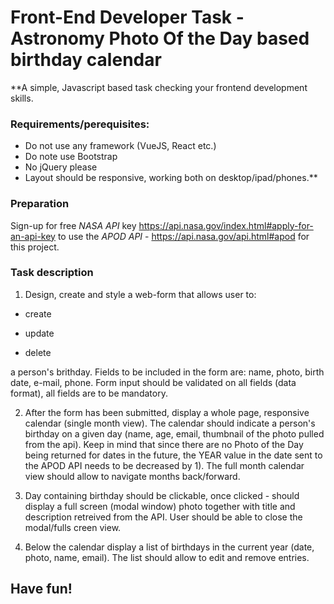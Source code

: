 # Front-End Developer Task -  Astronomy Photo Of the Day based birthday calendar

**A simple, Javascript based task checking your frontend development skills. 


### Requirements/perequisites:
* Do not use any framework (VueJS, React etc.)
* Do note use Bootstrap
* No jQuery please
* Layout should be responsive, working both on desktop/ipad/phones.**


### Preparation
Sign-up for free *NASA API* key https://api.nasa.gov/index.html#apply-for-an-api-key
to use the *APOD API* - https://api.nasa.gov/api.html#apod for this project.


### Task description
1. Design, create and style a web-form that allows user to:

* create

* update

* delete 

a person's brithday. 
Fields to be included in the form are: name, photo, birth date, e-mail, phone.
Form input should be validated on all fields (data format), all fields are to be mandatory.

2. After the form has been submitted, display a whole page, responsive calendar  (single month view).
The calendar should indicate a person's birthday on a given day (name, age, email, thumbnail of the photo pulled from the api).
Keep in mind that since there are no Photo of the Day being returned for dates in the future, the YEAR value in the date sent to the APOD API needs to be decreased by 1).
The full month calendar view should allow to navigate months back/forward. 

3. Day containing birthday should be clickable, once clicked - should display a full screen (modal window) photo together with title and description retreived from the API. User should be able to close the modal/fulls creen view.

4. Below the calendar display a list of birthdays in the current year (date, photo, name, email). The list should allow to edit and remove entries.


## Have fun!
